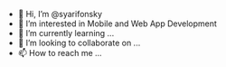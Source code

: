 - 👋 Hi, I’m @syarifonsky
- 👀 I’m interested in Mobile and Web App Development
- 🌱 I’m currently learning ...
- 💞️ I’m looking to collaborate on ...
- 📫 How to reach me ...

<!---
syarifonsky/syarifonsky is a ✨ special ✨ repository because its `README.md` (this file) appears on your GitHub profile.
You can click the Preview link to take a look at your changes.
--->
